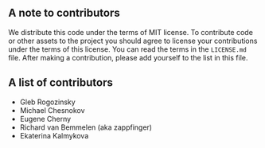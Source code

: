 ## A note to contributors

We distribute this code under the terms of MIT license. To contribute code or
other assets to the project you should agree to license your contributions under
the terms of this license. You can read the terms in the `LICENSE.md` file.
After making a contribution, please add yourself to the list in this file.

## A list of contributors

- Gleb Rogozinsky
- Michael Chesnokov
- Eugene Cherny
- Richard van Bemmelen (aka zappfinger)
- Ekaterina Kalmykova
